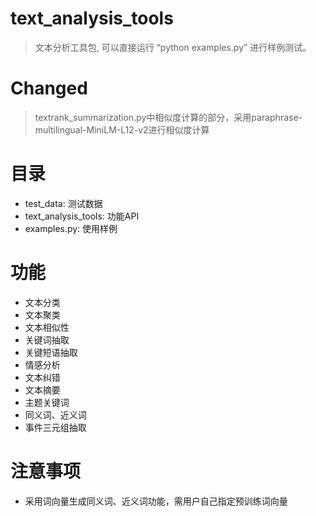 # text_analysis_tools
> 文本分析工具包, 可以直接运行 “python examples.py” 进行样例测试。
# Changed
> textrank_summarization.py中相似度计算的部分，采用paraphrase-multilingual-MiniLM-L12-v2进行相似度计算 

# 目录
- test_data: 测试数据
- text_analysis_tools: 功能API
- examples.py: 使用样例


# 功能
- 文本分类
- 文本聚类
- 文本相似性
- 关键词抽取
- 关键短语抽取
- 情感分析
- 文本纠错
- 文本摘要
- 主题关键词
- 同义词、近义词
- 事件三元组抽取

# 注意事项
- 采用词向量生成同义词、近义词功能，需用户自己指定预训练词向量
